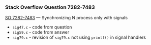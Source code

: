 ### Stack Overflow Question 7282-7483

[SO 7282-7483](https://stackoverflow.com/q/72827483) &mdash;
Synchronizing N process only with signals

* `sig47.c` - code from question
* `sig59.c` - code from answer
* `sig79.c` - revision of `sig79.c` not using `printf()` in signal handlers
